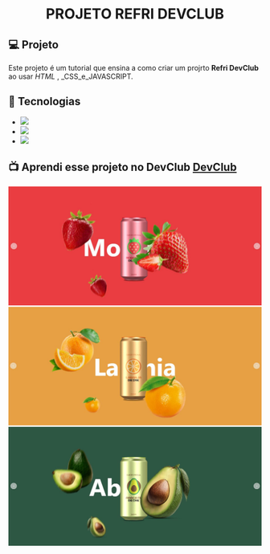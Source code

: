 <h1 align="center">
  PROJETO REFRI DEVCLUB
</h1>


## 💻 Projeto

Este projeto é um tutorial que ensina a como criar um projrto **Refri DevClub** ao usar _HTML_ , _CSS_e_JAVASCRIPT.

## 🚀 Tecnologias

- <img src="https://img.shields.io/badge/HTML5-E34F26?style=for-the-badge&logo=html5&logoColor=white">
- <img src="https://img.shields.io/badge/CSS3-1572B6?style=for-the-badge&logo=css3&logoColor=white">
- <img src="https://img.shields.io/badge/JavaScript-F7DF1E?style=for-the-badge&logo=javascript&logoColor=black">


## 📺 Aprendi esse projeto no DevClub <a href="https://rodolfomori.com.br/devclub">DevClub</a>

<img src="https://github.com/DennisDev2911/REFRI-DEVCLUB/blob/main/img/REFRI%20MORANGO%20IMG.JPG?raw=true">
<img src="https://github.com/DennisDev2911/REFRI-DEVCLUB/blob/main/img/REFRI%20LARANJA%20IMG.JPG?raw=true">
<img src="https://github.com/DennisDev2911/REFRI-DEVCLUB/blob/main/img/REFRI%20ABACATE%20IMG.JPG?raw=true">

